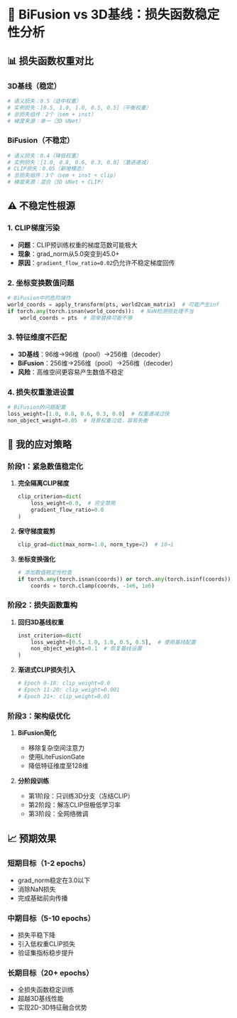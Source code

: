 # 🔬 BiFusion vs 3D基线：损失函数稳定性分析

## 📊 损失函数权重对比

### 3D基线（稳定）
```python
# 语义损失：0.5（适中权重）
# 实例损失：[0.5, 1.0, 1.0, 0.5, 0.5]（平衡权重）
# 总损失组件：2个（sem + inst）
# 梯度来源：单一（3D UNet）
```

### BiFusion（不稳定）
```python
# 语义损失：0.4（降低权重）  
# 实例损失：[1.0, 0.8, 0.6, 0.3, 0.0]（激进递减）
# CLIP损失：0.05（新增模态）
# 总损失组件：3个（sem + inst + clip）
# 梯度来源：混合（3D UNet + CLIP）
```

## ⚠️ 不稳定性根源

### 1. CLIP梯度污染
- **问题**：CLIP预训练权重的梯度范数可能极大
- **现象**：grad_norm从5.0突变到45.0+
- **原因**：`gradient_flow_ratio=0.02`仍允许不稳定梯度回传

### 2. 坐标变换数值问题
```python
# BiFusion中的危险操作
world_coords = apply_transform(pts, world2cam_matrix)  # 可能产生inf
if torch.any(torch.isnan(world_coords)):  # NaN检测但处理不当
    world_coords = pts  # 简单替换可能不够
```

### 3. 特征维度不匹配
- **3D基线**：96维→96维（pool）→256维（decoder）
- **BiFusion**：256维→256维（pool）→256维（decoder）
- **风险**：高维空间更容易产生数值不稳定

### 4. 损失权重激进设置
```python
# BiFusion的问题配置
loss_weight=[1.0, 0.8, 0.6, 0.3, 0.0]  # 权重递减过快
non_object_weight=0.05  # 背景权重过低，容易失衡
```

## 🎯 我的应对策略

### 阶段1：紧急数值稳定化
1. **完全隔离CLIP梯度**
   ```python
   clip_criterion=dict(
       loss_weight=0.0,  # 完全禁用
       gradient_flow_ratio=0.0
   )
   ```

2. **保守梯度裁剪**
   ```python
   clip_grad=dict(max_norm=1.0, norm_type=2)  # 10→1
   ```

3. **坐标变换强化**
   ```python
   # 添加数值稳定性检查
   if torch.any(torch.isnan(coords)) or torch.any(torch.isinf(coords)):
       coords = torch.clamp(coords, -1e6, 1e6)
   ```

### 阶段2：损失函数重构
1. **回归3D基线权重**
   ```python
   inst_criterion=dict(
       loss_weight=[0.5, 1.0, 1.0, 0.5, 0.5],  # 使用基线配置
       non_object_weight=0.1  # 恢复基线设置
   )
   ```

2. **渐进式CLIP损失引入**
   ```python
   # Epoch 0-10: clip_weight=0.0
   # Epoch 11-20: clip_weight=0.001
   # Epoch 21+: clip_weight=0.01
   ```

### 阶段3：架构级优化
1. **BiFusion简化**
   - 移除复杂空间注意力
   - 使用LiteFusionGate
   - 降低特征维度至128维

2. **分阶段训练**
   - 第1阶段：只训练3D分支（冻结CLIP）
   - 第2阶段：解冻CLIP但极低学习率
   - 第3阶段：全网络微调

## 📈 预期效果

### 短期目标（1-2 epochs）
- grad_norm稳定在3.0以下
- 消除NaN损失
- 完成基础前向传播

### 中期目标（5-10 epochs）  
- 损失平稳下降
- 引入低权重CLIP损失
- 验证集指标稳步提升

### 长期目标（20+ epochs）
- 全损失函数稳定训练
- 超越3D基线性能
- 实现2D-3D特征融合优势
